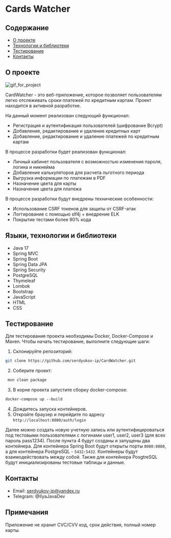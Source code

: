 # Cards Watcher

## Содержание
- [О проекте](#о-проекте)
- [Технологии и библиотеки](#технологии-и-библиотеки)
- [Тестирование](#тестирование)
- [Контакты](#контакты)

## О проекте

![gif_for_project](https://github.com/serdyukov-ip/cards-watcher/assets/53144887/ad67d2fc-778a-42b7-8b65-ae84e7a2ebd3)

CardWatcher - это веб-приложение, которое позволяет пользователям легко отслеживать сроки платежей по кредитным картам. Проект находится в активной разработке.

На данный момент реализован следующий функционал:
- Регистрация и аутентификация пользователей (шифрование Bcrypt)
- Добавление, редактирование и удаление кредитных карт
- Добавление, редактирование и удаление платежей по кредитным картам

В процессе разработки будет реализован функционал:
- Личный кабинет пользователя с возможностью изменения пароля, логина и никнейма
- Добавление калькуляторов для расчета льготного периода
- Выгрузка информации по платежам в PDF
- Назначение цвета для карты
- Назначение цвета для платежа

В процессе разработки будут внедрены технические особенности:
- Использование CSRF токенов для защиты от CSRF-атак
- Логгирование с помощью slf4j + внедрение ELK
- Покрытие тестами более 90% кода

## Языки, технологии и библиотеки
- Java 17
- Spring MVC
- Spring Boot
- Spring Data JPA
- Spring Security
- PostgreSQL
- Thymeleaf
- Lombok
- Bootstrap
- JavaScript
- HTML
- CSS

## Тестирование

Для тестирования проекта необходимы Docker, Docker-Compose и Maven. Чтобы начать тестирование, выполните следующие шаги:

1. Склонируйте репозиторий:
```bash
git clone https://github.com/serdyukov-ip/CardWatcher.git
```
2. Соберите проект:
```bash
 mvn clean package
```
3. В корне проекта запустите сборку docker-compose:
```dockerfile
docker-compose up --build
```
4. Дождитесь запуска контейнеров.
5. Откройте браузер и перейдите по адресу `http://localhost:8080/auth/login`

Далее можно создать новую учетную запись или аутентифицироваться под тестовыми пользователями с логинами user1, user2, user3 (для всех пароль pass1234).
После пункта 4 будут созданы и запущены два контейнера. Для контейнера Spring Boot будут открыты порты `8080:8080`, а для контейнера PostgreSQL - `5432:5432`. Контейнеры будут взаимодействовать между собой. 
Также для контейнера PosgtreSQL будут инициализированы тестовые таблицы и данные.

## Контакты

- Email: serdyukov-ip@yandex.ru
- Telegram: @IlyaJavaDev

## Примечания

Приложение не хранит CVC/CVV код, срок действия, полный номер карты.
